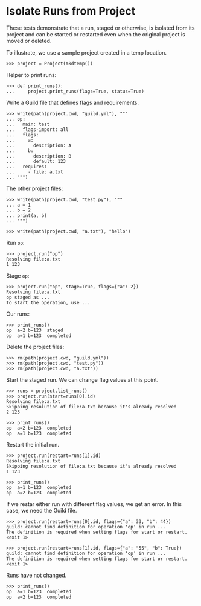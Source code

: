 # Isolate Runs from Project

These tests demonstrate that a run, staged or otherwise, is isolated
from its project and can be started or restarted even when the
original project is moved or deleted.

To illustrate, we use a sample project created in a temp location.

    >>> project = Project(mkdtemp())

Helper to print runs:

    >>> def print_runs():
    ...     project.print_runs(flags=True, status=True)

Write a Guild file that defines flags and requirements.

    >>> write(path(project.cwd, "guild.yml"), """
    ... op:
    ...   main: test
    ...   flags-import: all
    ...   flags:
    ...     a:
    ...       description: A
    ...     b:
    ...       description: B
    ...       default: 123
    ...   requires:
    ...     - file: a.txt
    ... """)

The other project files:

    >>> write(path(project.cwd, "test.py"), """
    ... a = 1
    ... b = 2
    ... print(a, b)
    ... """)

    >>> write(path(project.cwd, "a.txt"), "hello")

Run `op`:

    >>> project.run("op")
    Resolving file:a.txt
    1 123

Stage `op`:

    >>> project.run("op", stage=True, flags={"a": 2})
    Resolving file:a.txt
    op staged as ...
    To start the operation, use ...

Our runs:

    >>> print_runs()
    op  a=2 b=123  staged
    op  a=1 b=123  completed

Delete the project files:

    >>> rm(path(project.cwd, "guild.yml"))
    >>> rm(path(project.cwd, "test.py"))
    >>> rm(path(project.cwd, "a.txt"))

Start the staged run. We can change flag values at this point.

    >>> runs = project.list_runs()
    >>> project.run(start=runs[0].id)
    Resolving file:a.txt
    Skipping resolution of file:a.txt because it's already resolved
    2 123

    >>> print_runs()
    op  a=2 b=123  completed
    op  a=1 b=123  completed

Restart the initial run.

    >>> project.run(restart=runs[1].id)
    Resolving file:a.txt
    Skipping resolution of file:a.txt because it's already resolved
    1 123

    >>> print_runs()
    op  a=1 b=123  completed
    op  a=2 b=123  completed

If we restar either run with different flag values, we get an
error. In this case, we need the Guild file.

    >>> project.run(restart=runs[0].id, flags={"a": 33, "b": 44})
    guild: cannot find definition for operation 'op' in run ...
    The definition is required when setting flags for start or restart.
    <exit 1>

    >>> project.run(restart=runs[1].id, flags={"a": "55", "b": True})
    guild: cannot find definition for operation 'op' in run ...
    The definition is required when setting flags for start or restart.
    <exit 1>

Runs have not changed.

    >>> print_runs()
    op  a=1 b=123  completed
    op  a=2 b=123  completed
